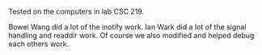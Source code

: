 Tested on the computers in lab CSC 219.

Bowei Wang did a lot of the inotify work.
Ian Wark did a lot of the signal handling and readdir work.
Of course we also modified and helped debug each others work.

 
